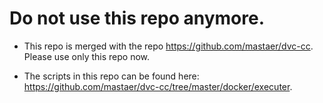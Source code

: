 # Do not use this repo anymore.

- This repo is merged with the repo https://github.com/mastaer/dvc-cc. Please use only this repo now.

- The scripts in this repo can be found here: https://github.com/mastaer/dvc-cc/tree/master/docker/executer.
